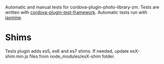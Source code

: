 Automatic and manual tests for cordova-plugin-photo-library-zm.
Tests are written with [cordova-plugin-test-framework](https://github.com/apache/cordova-plugin-test-framework). Automatic tests run with [jasmine](https://jasmine.github.io/).

# Shims

Tests plugin adds es5, es6 and es7 shims. If needed, update esX-shim.min.js files from node_modules/esX-shim folder.
